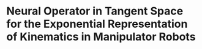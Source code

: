 # Neural Operator in Tangent Space for the Exponential Representation of Kinematics in Manipulator Robots

